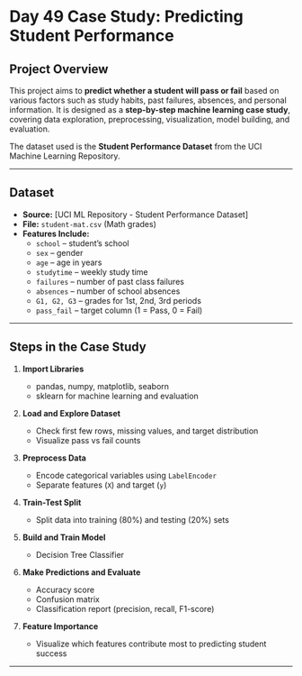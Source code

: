 # Day 49 Case Study: Predicting Student Performance

## Project Overview
This project aims to **predict whether a student will pass or fail** based on various factors such as study habits, past failures, absences, and personal information. It is designed as a **step-by-step machine learning case study**, covering data exploration, preprocessing, visualization, model building, and evaluation.

The dataset used is the **Student Performance Dataset** from the UCI Machine Learning Repository.

---

## Dataset
- **Source:** [UCI ML Repository - Student Performance Dataset]
- **File:** `student-mat.csv` (Math grades)
- **Features Include:**
  - `school` – student’s school
  - `sex` – gender
  - `age` – age in years
  - `studytime` – weekly study time
  - `failures` – number of past class failures
  - `absences` – number of school absences
  - `G1, G2, G3` – grades for 1st, 2nd, 3rd periods
  - `pass_fail` – target column (1 = Pass, 0 = Fail)

---

## Steps in the Case Study

1. **Import Libraries**
   - pandas, numpy, matplotlib, seaborn
   - sklearn for machine learning and evaluation

2. **Load and Explore Dataset**
   - Check first few rows, missing values, and target distribution
   - Visualize pass vs fail counts

3. **Preprocess Data**
   - Encode categorical variables using `LabelEncoder`
   - Separate features (`X`) and target (`y`)

4. **Train-Test Split**
   - Split data into training (80%) and testing (20%) sets

5. **Build and Train Model**
   - Decision Tree Classifier

6. **Make Predictions and Evaluate**
   - Accuracy score
   - Confusion matrix
   - Classification report (precision, recall, F1-score)

7. **Feature Importance**
   - Visualize which features contribute most to predicting student success

---

